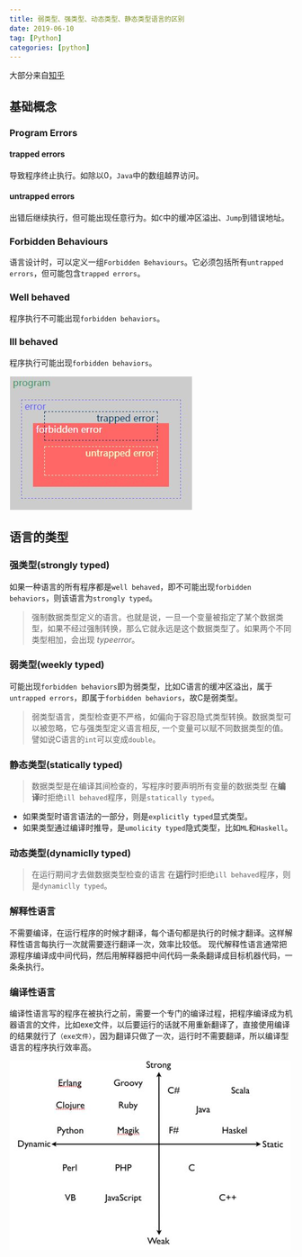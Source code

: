 ```yaml
---
title: 弱类型、强类型、动态类型、静态类型语言的区别
date: 2019-06-10
tag: [Python]
categories: [python]
---
```


大部分来自[知乎](https://www.zhihu.com/question/19918532/answer/21647195)

<!--more-->

## 基础概念

### Program Errors

#### trapped errors
导致程序终止执行。如除以0，`Java`中的数组越界访问。

#### untrapped errors
出错后继续执行，但可能出现任意行为。如`C`中的缓冲区溢出、`Jump`到错误地址。

### Forbidden Behaviours
语言设计时，可以定义一组`Forbidden Behaviours`。它必须包括所有`untrapped errors`，但可能包含`trapped errors`。

### Well behaved
程序执行不可能出现`forbidden behaviors`。

### Ill behaved 
程序执行可能出现`forbidden behaviors`。


![](/images/type/2.jpg)


## 语言的类型

### 强类型(strongly typed)
如果一种语言的所有程序都是`well behaved`，即不可能出现`forbidden behaviors`，则该语言为`strongly typed`。

> 强制数据类型定义的语言。也就是说，一旦一个变量被指定了某个数据类型，如果不经过强制转换，那么它就永远是这个数据类型了。如果两个不同类型相加，会出现 $typeerror$。

### 弱类型(weekly typed)
可能出现`forbidden behaviors`即为弱类型，比如C语言的缓冲区溢出，属于`untrapped errors`，即属于`forbidden behaviors`，故C是弱类型。

> 弱类型语言，类型检查更不严格，如偏向于容忍隐式类型转换。数据类型可以被忽略，它与强类型定义语言相反, 一个变量可以赋不同数据类型的值。譬如说C语言的`int`可以变成`double`。

### 静态类型(statically typed)
> 数据类型是在编译其间检查的，写程序时要声明所有变量的数据类型
在**编译**时拒绝`ill behaved`程序，则是`statically typed`。

- 如果类型时语言语法的一部分，则是`explicitly typed`显式类型。
- 如果类型通过编译时推导，是`umolicity typed`隐式类型，比如`ML`和`Haskell`。

### 动态类型(dynamiclly typed)
> 在运行期间才去做数据类型检查的语言
在**运行**时拒绝`ill behaved`程序，则是`dynamiclly typed`。


### 解释性语言
不需要编译，在运行程序的时候才翻译，每个语句都是执行的时候才翻译。这样解释性语言每执行一次就需要逐行翻译一次，效率比较低。
现代解释性语言通常把源程序编译成中间代码，然后用解释器把中间代码一条条翻译成目标机器代码，一条条执行。

### 编译性语言
编译性语言写的程序在被执行之前，需要一个专门的编译过程，把程序编译成为机器语言的文件，比如exe文件，以后要运行的话就不用重新翻译了，直接使用编译的结果就行了`（exe文件）`，因为翻译只做了一次，运行时不需要翻译，所以编译型语言的程序执行效率高。

![](/images/type/1.jpg)